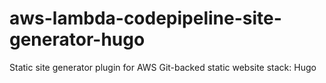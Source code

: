 # aws-lambda-codepipeline-site-generator-hugo
Static site generator plugin for AWS Git-backed static website stack: Hugo
